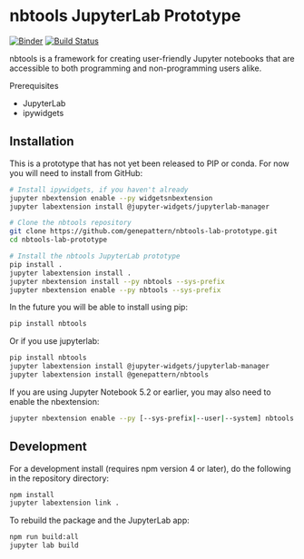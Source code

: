 
# nbtools JupyterLab Prototype

[![Binder](https://mybinder.org/badge_logo.svg)](https://mybinder.org/v2/gh/genepattern/nbtools/lab?urlpath=lab)
[![Build Status](https://travis-ci.org/genepattern/nbtools.svg?branch=lab)](https://travis-ci.org/genepattern/nbtools)

nbtools is a framework for creating user-friendly Jupyter notebooks that are accessible to both programming and non-programming users alike.

Prerequisites

* JupyterLab
* ipywidgets


## Installation

This is a prototype that has not yet been released to PIP or conda. For now you will need to install from GitHub:

```bash
# Install ipywidgets, if you haven't already
jupyter nbextension enable --py widgetsnbextension
jupyter labextension install @jupyter-widgets/jupyterlab-manager

# Clone the nbtools repository
git clone https://github.com/genepattern/nbtools-lab-prototype.git
cd nbtools-lab-prototype

# Install the nbtools JupyterLab prototype
pip install .
jupyter labextension install .
jupyter nbextension install --py nbtools --sys-prefix
jupyter nbextension enable --py nbtools --sys-prefix
```

In the future you will be able to install using pip:

```bash
pip install nbtools
```

Or if you use jupyterlab:

```bash
pip install nbtools
jupyter labextension install @jupyter-widgets/jupyterlab-manager
jupyter labextension install @genepattern/nbtools
```

If you are using Jupyter Notebook 5.2 or earlier, you may also need to enable
the nbextension:
```bash
jupyter nbextension enable --py [--sys-prefix|--user|--system] nbtools
```

## Development

For a development install (requires npm version 4 or later), do the following in the repository directory:

```bash
npm install
jupyter labextension link .
```

To rebuild the package and the JupyterLab app:

```bash
npm run build:all
jupyter lab build
```
